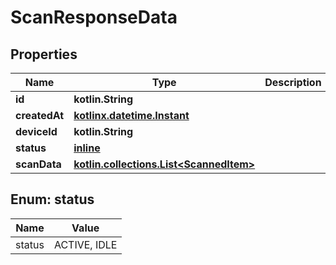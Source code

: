 
# ScanResponseData

## Properties
| Name | Type | Description | Notes |
| ------------ | ------------- | ------------- | ------------- |
| **id** | **kotlin.String** |  |  |
| **createdAt** | [**kotlinx.datetime.Instant**](kotlinx.datetime.Instant.md) |  |  |
| **deviceId** | **kotlin.String** |  |  |
| **status** | [**inline**](#Status) |  |  |
| **scanData** | [**kotlin.collections.List&lt;ScannedItem&gt;**](ScannedItem.md) |  |  |


<a id="Status"></a>
## Enum: status
| Name | Value |
| ---- | ----- |
| status | ACTIVE, IDLE |



